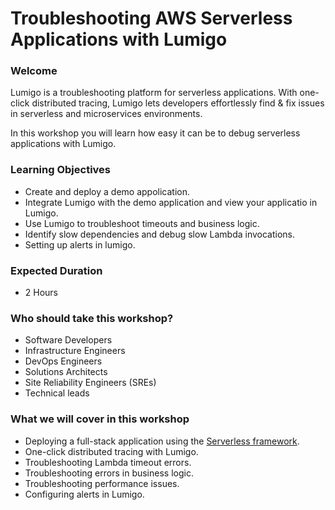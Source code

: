 # Troubleshooting AWS Serverless Applications with Lumigo

### Welcome

Lumigo is a troubleshooting platform for serverless applications. With one-click distributed tracing, Lumigo lets developers effortlessly find & fix issues in serverless and microservices environments.

In this workshop you will learn how easy it can be to debug serverless applications with Lumigo.


### Learning Objectives

- Create and deploy a demo appolication.
- Integrate Lumigo with the demo application and view your applicatio in Lumigo.
- Use Lumigo to troubleshoot timeouts and business logic.
- Identify slow dependencies and debug slow Lambda invocations.
- Setting up alerts in lumigo.

### Expected Duration
- 2 Hours

### Who should take this workshop?

- Software Developers
- Infrastructure Engineers
- DevOps Engineers
- Solutions Architects
- Site Reliability Engineers (SREs)
- Technical leads

### What we will cover in this workshop

- Deploying a full-stack application using the [Serverless framework](https://www.serverless.com/open-source/).
- One-click distributed tracing with Lumigo.
- Troubleshooting Lambda timeout errors.
- Troubleshooting errors in business logic.
- Troubleshooting performance issues.
- Configuring alerts in Lumigo.
